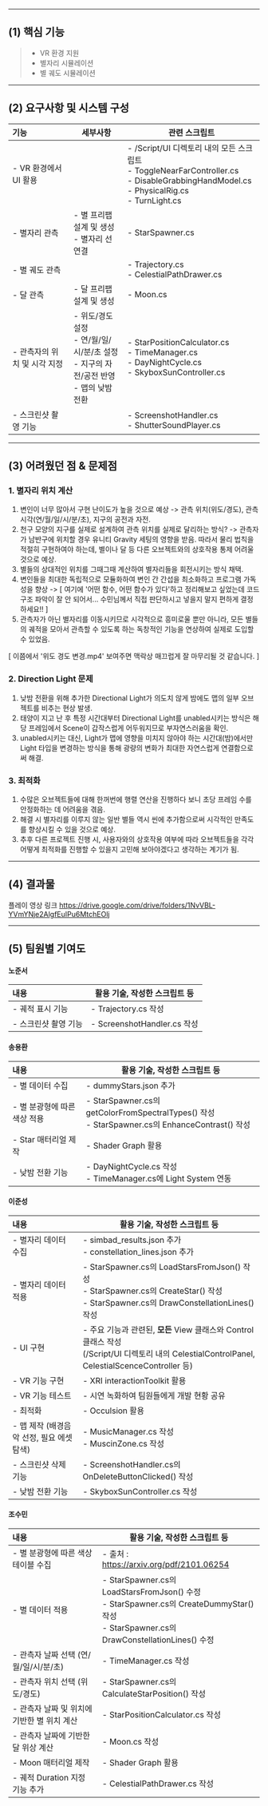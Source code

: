***

## (1)  핵심 기능

> -  VR 환경 지원
> -  별자리 시뮬레이션
> -  별 궤도 시뮬레이션

***

## (2)  요구사항 및 시스템 구성

| 기능                | 세부사항                                                           | 관련 스크립트                                                                                                                             |
| :---------------- | -------------------------------------------------------------- | ----------------------------------------------------------------------------------------------------------------------------------- |
| - VR 환경에서 UI 활용   |                                                                | - /Script/UI 디렉토리 내의 모든 스크립트<br>- ToggleNearFarController.cs<br>- DisableGrabbingHandModel.cs<br>- PhysicalRig.cs<br>- TurnLight.cs |
| - 별자리 관측          | - 별 프리팹 설계 및 생성<br>- 별자리 선 연결<br>                              | - StarSpawner.cs                                                                                                                    |
| - 별 궤도 관측         |                                                                | - Trajectory.cs<br>- CelestialPathDrawer.cs                                                                                         |
| - 달 관측            | - 달 프리팹 설계 및 생성                                                | - Moon.cs<br>                                                                                                                       |
| - 관측자의 위치 및 시각 지정 | - 위도/경도 설정<br>- 연/월/일/시/분/초 설정<br>- 지구의 자전/공전 반영<br>- 맵의 낮밤 전환 | - StarPositionCalculator.cs<br>- TimeManager.cs<br>- DayNightCycle.cs<br>- SkyboxSunController.cs                                   |
| - 스크린샷 촬영 기능      |                                                                | - ScreenshotHandler.cs<br>- ShutterSoundPlayer.cs                                                                                   |

***

## (3)  어려웠던 점 & 문제점

### 1.  별자리 위치 계산

1.  변인이 너무 많아서 구현 난이도가 높을 것으로 예상 -> 관측 위치(위도/경도), 관측 시각(연/월/일/시/분/초), 지구의 공전과 자전.
2.  천구 모양의 지구를 실제로 설계하여 관측 위치를 실제로 달리하는 방식? -> 관측자가 남반구에 위치할 경우 유니티 Gravity 세팅의 영향을 받음. 따라서 물리 법칙을 적절히 구현하여야 하는데, 별이나 달 등 다른 오브젝트와의 상호작용 통제 어려울 것으로 예상.
3.  별들의 상대적인 위치를 그때그때 계산하여 별자리들을 회전시키는 방식 채택.
4.  변인들을 최대한 독립적으로 모듈화하여 변인 간 간섭을 최소화하고 프로그램 가독성을 향상 -> \[ 여기에 '어떤 함수, 어떤 함수가 있다'하고 정리해보고 싶었는데 코드 구조 파악이 잘 안 되어서... 수민님께서 직접 판단하시고 넣을지 말지 편하게 결정하세요!! \]
5.  관측자가 아닌 별자리를 이동시키므로 시각적으로 흥미로울 뿐만 아니라, 모든 별들의 궤적을 모아서 관측할 수 있도록 하는 독창적인 기능을 연상하여 실제로 도입할 수 있었음.

\[ 이쯤에서 '위도 경도 변경.mp4' 보여주면 맥락상 매끄럽게 잘 마무리될 것 같습니다. ]


### 2. Direction Light 문제

1.  낮밤 전환을 위해 추가한 Directional Light가 의도치 않게 밤에도 맵의 일부 오브젝트를 비추는 현상 발생.
2.  태양이 지고 난 후 특정 시간대부터 Directional Light를 unabled시키는 방식은 해당 프레임에서 Scene이 갑작스럽게 어두워지므로 부자연스러움을 확인.
3.  unabled시키는 대신, Light가 맵에 영향을 미치지 않아야 하는 시간대(밤)에서만 Light 타입을 변경하는 방식을 통해 광량의 변화가 최대한 자연스럽게 연결함으로써 해결.


### 3.  최적화

1.  수많은 오브젝트들에 대해 한꺼번에 행렬 연산을 진행하다 보니 초당 프레임 수를 안정화하는 데 어려움을 겪음.
2.  해결 시 별자리를 이루지 않는 일반 별들 역시 씬에 추가함으로써 시각적인 만족도를 향상시킬 수 있을 것으로 예상.
3.  추후 다른 프로젝트 진행 시, 사용자와의 상호작용 여부에 따라 오브젝트들을 각각 어떻게 최적화를 진행할 수 있을지 고민해 보아야겠다고 생각하는 계기가 됨.

***

## (4)  결과물

플레이 영상 링크
https://drive.google.com/drive/folders/1NvVBL-YVmYNje2AlgfEuIPu6MtchEOlj

***

## (5)  팀원별 기여도

#### 노준서
| 내용           | 활용 기술, 작성한 스크립트 등         |
| :----------- | ------------------------- |
| - 궤적 표시 기능   | - Trajectory.cs 작성        |
| - 스크린샷 촬영 기능 | - ScreenshotHandler.cs 작성 |

#### 송용환
| 내용                | 활용 기술, 작성한 스크립트 등                                                                          |
| :---------------- | ------------------------------------------------------------------------------------------ |
| - 별 데이터 수집        | - dummyStars.json 추가                                                                       |
| - 별 분광형에 따른 색상 적용 | - StarSpawner.cs의 getColorFromSpectralTypes() 작성<br>- StarSpawner.cs의 EnhanceContrast() 작성 |
| - Star 매터리얼 제작    | - Shader Graph 활용                                                                          |
| - 낮밤 전환 기능        | - DayNightCycle.cs 작성<br>- TimeManager.cs에 Light System 연동                                 |

#### 이준성
| 내용                         | 활용 기술, 작성한 스크립트 등                                                                                                              |
| :------------------------- | ------------------------------------------------------------------------------------------------------------------------------ |
| - 별자리 데이터 수집               | - simbad_results.json 추가<br>- constellation_lines.json 추가                                                                      |
| - 별자리 데이터 적용               | - StarSpawner.cs의 LoadStarsFromJson() 작성<br>- StarSpawner.cs의 CreateStar() 작성<br>- StarSpawner.cs의 DrawConstellationLines() 작성 |
| - UI 구현                    | - 주요 기능과 관련된, **모든** View 클래스와 Control 클래스 작성<br>(/Script/UI 디렉토리 내의 CelestialControlPanel, CelestialScenceController 등)       |
| - VR 기능 구현                 | - XRI interactionToolkit 활용                                                                                                    |
| - VR 기능 테스트                | - 시연 녹화하여 팀원들에게 개발 현황 공유                                                                                                       |
| - 최적화                      | - Occulsion 활용                                                                                                                 |
| - 맵 제작 (배경음악 선정, 필요 에셋 탐색) | - MusicManager.cs 작성<br>- MuscinZone.cs 작성                                                                                     |
| - 스크린샷 삭제 기능               | - ScreenshotHandler.cs의 OnDeleteButtonClicked() 작성                                                                             |
| - 낮밤 전환 기능                 | - SkyboxSunController.cs 작성                                                                                                    |

#### 조수민
| 내용                         | 활용 기술, 작성한 스크립트 등                                                                                                                   |
| :------------------------- | ----------------------------------------------------------------------------------------------------------------------------------- |
| - 별 분광형에 따른 색상 테이블 수집      | - 출처 : https://arxiv.org/pdf/2101.06254                                                                                             |
| - 별 데이터 적용                 | - StarSpawner.cs의 LoadStarsFromJson() 수정<br>- StarSpawner.cs의 CreateDummyStar() 작성<br>- StarSpawner.cs의 DrawConstellationLines() 수정 |
| - 관측자 날짜 선택 (연/월/일/시/분/초)  | - TimeManager.cs 작성                                                                                                                 |
| - 관측자 위치 선택 (위도/경도)        | - StarSpawner.cs의 CalculateStarPosition() 작성<br>                                                                                    |
| - 관측자 날짜 및 위치에 기반한 별 위치 계산 | - StarPositionCalculator.cs 작성                                                                                                      |
| - 관측자 날짜에 기반한 달 위상 계산      | - Moon.cs 작성                                                                                                                        |
| - Moon 매터리얼 제작             | - Shader Graph 활용                                                                                                                   |
| - 궤적 Duration 지정 기능 추가     | - CelestialPathDrawer.cs 작성        
